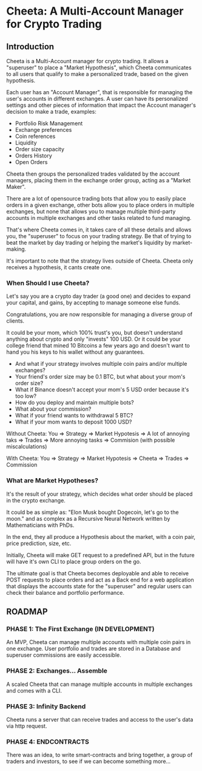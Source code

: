 # Cheeta: A Multi-Account Manager for Crypto Trading

## Introduction

Cheeta is a Multi-Account manager for crypto trading. It allows a "superuser" to place a "Market Hypothesis", which Cheeta communicates to all users that qualify to make a personalized trade, based on the given hypothesis. 

Each user has an "Account Manager", that is responsible for managing the user's accounts in different exchanges. A user can have its personalized settings and other pieces of information that impact the Account manager's decision to make a trade, examples:

- Portfolio Risk Management
- Exchange preferences
- Coin references
- Liquidity
- Order size capacity
- Orders History
- Open Orders 

Cheeta then groups the personalized trades validated by the account managers, placing them in the exchange order group, acting as a "Market Maker". 

There are a lot of opensource trading bots that allow you to easily place orders in a given exchange, other bots allow you to place orders in multiple exchanges, but none that allows you to manage multiple third-party accounts in multiple exchanges and other tasks related to fund managing.  

That's where Cheeta comes in, it takes care of all these details and allows you, the "superuser" to focus on your trading strategy. Be that of trying to beat the market by day trading or helping the market's liquidity by market-making. 

It's important to note that the strategy lives outside of Cheeta. Cheeta only receives a hypothesis, it cants create one. 

### When Should I use Cheeta? 

Let's say you are a crypto day trader (a good one) and decides to expand your capital, and gains, by accepting to manage someone else funds.

Congratulations, you are now responsible for managing a diverse group of clients.

It could be your mom, which 100% trust's you, but doesn't understand anything about crypto and only "invests" 100 USD. Or it could be your college friend that mined 10 Bitcoins a few years ago and doesn't want to hand you his keys to his wallet without any guarantees. 

- And what if your strategy involves multiple coin pairs and/or multiple exchanges?
- Your friend's order size may be 0.1 BTC, but what about your mom's order size?
- What if Binance doesn't accept your mom's 5 USD order because it's too low?
- How do you deploy and maintain multiple bots?
- What about your commission? 
- What if your friend wants to withdrawal 5 BTC?
- What if your mom wants to deposit 1000 USD?

Without Cheeta:
You => Strategy => Market Hypotesis => A lot of annoying taks => Trades => More annoying tasks => Commision (with possible miscalculations) 

With Cheeta:
You => Strategy => Market Hypotesis => Cheeta => Trades => Commission

### What are Market Hypotheses?

It's the result of your strategy, which decides what order should be placed in the crypto exchange. 

It could be as simple as: "Elon Musk bought Dogecoin, let's go to the moon." and as complex as a Recursive Neural Network written by Mathematicians with PhDs. 

In the end, they all produce a Hypothesis about the market, with a coin pair, price prediction, size, etc. 

Initially, Cheeta will make GET request to a predefined API, but in the future will have it's own CLI to place group orders on the go.

The ultimate goal is that Cheeta becomes deployable and able to receive POST requests to place orders and act as a Back end for a web application that displays the accounts state for the "superuser" and regular users can check their balance and portfolio performance.


## ROADMAP

### PHASE 1: The First Exchange (IN DEVELOPMENT)
An MVP, Cheeta can manage multiple accounts with multiple coin pairs in one exchange. User portfolio and trades are stored in a Database and superuser commissions are easily accessible.

### PHASE 2: Exchanges... Assemble
A scaled Cheeta that can manage multiple accounts in multiple exchanges and comes with a CLI. 

### PHASE 3: Infinity Backend
Cheeta runs a server that can receive trades and access to the user's data via http request. 

### PHASE 4: ENDCONTRACTS
There was an idea, to write smart-contracts and bring together, a group of traders and investors, to see if we can become something more...
